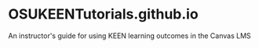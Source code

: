 # OSUKEENTutorials.github.io
An instructor's guide for using KEEN learning outcomes in the Canvas LMS
